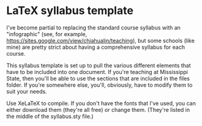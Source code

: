 # LaTeX syllabus template

I've become partial to replacing the standard course syllabus with an "infographic" (see, for example, https://sites.google.com/view/chiahualin/teaching), but some schools (like mine) are pretty strict about having a comprehensive syllabus for each course. 

This syllabus template is set up to pull the various different elements that have to be included into one document. If you're teaching at Mississippi State, then you'll be able to use the sections that are included in the files folder. If you're somewhere else, you'll, obviously, have to modify them to suit your needs.

Use XeLaTeX to compile. If you don't have the fonts that I've used, you can either download them (they're all free) or change them. (They're listed in the middle of the syllabus.sty file.)

